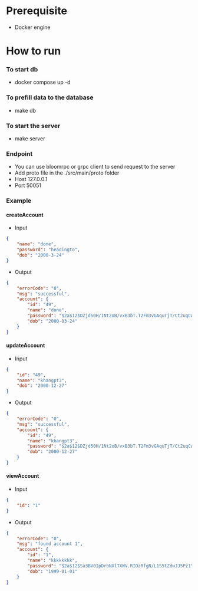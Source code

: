 # Prerequisite

- Docker engine

# How to run

### To start db

- docker compose up -d

### To prefill data to the database

- make db

### To start the server

- make server

### Endpoint

- You can use bloomrpc or grpc client to send request to the server
- Add proto file in the ./src/main/proto folder
- Host 127.0.0.1
- Port 50051

### Example

#### createAccount

- Input

```json
{
    "name": "done",
    "password": "headingto",
    "dob": "2000-3-24"
}
```

- Output

```json
{
    "errorCode": "0",
    "msg": "successful",
    "account": {
        "id": "49",
        "name": "done",
        "password": "$2a$12$DZjd50H/1Nt2oB/vxB3bT.T2Fm3vGAquTjT/Ct2uqCw7KY6jTqf9C",
        "dob": "2000-03-24"
    }
}
```

#### updateAccount

- Input

```json
{
    "id": "49",
    "name": "khangpt3",
    "dob": "2000-12-27"
}
```

- Output

```json
{
    "errorCode": "0",
    "msg": "successful",
    "account": {
        "id": "49",
        "name": "khangpt3",
        "password": "$2a$12$DZjd50H/1Nt2oB/vxB3bT.T2Fm3vGAquTjT/Ct2uqCw7KY6jTqf9C",
        "dob": "2000-12-27"
    }
}
```

#### viewAccount

- Input

```json
{
    "id": "1"
}
```

- Output

```json
{
    "errorCode": "0",
    "msg": "found account 1",
    "account": {
        "id": "1",
        "name": "kkkkkkkk",
        "password": "$2a$12$Sa3BV0IpDrbNXlTXWV.RIOzRfgN/L1S5tZdwJJ5Pz1Y1R/QxVN5Ve",
        "dob": "1999-01-01"
    }
}
```

